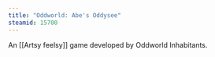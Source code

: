 ```yaml
---
title: "Oddworld: Abe's Oddysee"
steamid: 15700
---
```

An [[Artsy feelsy]] game developed by Oddworld Inhabitants.
